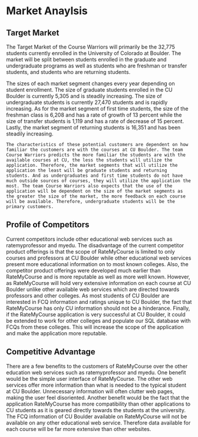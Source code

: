 # Market Anaylsis

## Target Market    
   The Target Market of the Course Warriors will primarily be the 32,775 students currently enrolled in the University of Colorado at Boulder. The market will be split between students enrolled in the graduate and undergraduate programs as well as students who are freshman or transfer students, and students who are returning students. 
   
   The sizes of each market segment changes every year depending on student enrollment. The size of graduate students enrolled in the CU Boulder is currently 5,305 and is steadily increasing. The size of undergraduate students is currently 27,470 students and is rapidly increasing. As for the market segment of first time students, the size of the freshman class is 6,208 and has a rate of growth of 13 percent  while the size of transfer students is 1,119 and has a rate of decrease of 15 percent. Lastly, the market segment of returning students is 16,351 and has been steadily increasing. 

    The characteristics of these potential customers are dependent on how familiar the customers are with the courses at CU Boulder. The team Course Warriors predicts the more familiar the students are with the available courses at CU, the less the students will utilize the application. Therefore, the market segments that will utilize the application the least will be graduate students and returning students. And as undergraduates and first time students do not have much outside sources of courses, they will utilize the application the most. The team Course Warriors also expects that the use of the application will be dependent on the size of the market segments as the greater the size of the market, the more feedback on each course will be available. Therefore, undergraduate students will be the primary customers. 

## Profile of Competitors
   Current competitors include other educational web services such as ratemyprofessor and myedu. The disadvantage of the current competitor product offerings is that the scope of RateMyCourse is limited to only courses and professors at CU Boulder while other educational web services present more educational information on to most known colleges. Also, the competitor product offerings were developed much earlier than RateMyCourse and is more reputable as well as more well known. However, as RateMyCourse will hold very extensive information on each course at CU Boulder unlike other available web services which are directed towards professors and other colleges. As most students of CU Boulder are interested in FCQ information and ratings unique to CU Boulder, the fact that RateMyCourse has only CU information should not be a hinderance. Finally, if the RateMyCourse application is very successful at CU Boulder, it could be extended to work for other colleges and populate our SQL database with FCQs from these colleges. This will increase the scope of the application and make the application more reputable. 
  
## Competitive Advantage
   There are a few benefits to the customers of RateMyCourse over the other education web services such as ratemyprofessor and myedu. One benefit would be the simple user interface of RateMyCourse. The other web services offer more information than what is needed to the typical student at CU Boulder. Unnecessary information will often clutter web pages, making the user feel disoriented. Another benefit would be the fact that the application RateMyCourse has more compatibility than other applications to CU students as it is geared directly towards the students at the university. The FCQ information of CU Boulder available on RateMyCourse will not be available on any other educational web service. Therefore data available for each course will be far more extensive than other websites.
  



  
